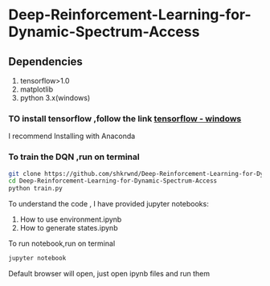 # Deep-Reinforcement-Learning-for-Dynamic-Spectrum-Access

## Dependencies

1. tensorflow>1.0
2. matplotlib
3. python 3.x(windows)

### TO install tensorflow ,follow the link [tensorflow - windows](https://www.tensorflow.org/install/install_windows) 
I recommend Installing with Anaconda 


### To train the DQN ,run on terminal
```bash
git clone https://github.com/shkrwnd/Deep-Reinforcement-Learning-for-Dynamic-Spectrum-Access.git
cd Deep-Reinforcement-Learning-for-Dynamic-Spectrum-Access
python train.py
```

To understand the code , I have provided jupyter notebooks:
1. How to use environment.ipynb
2. How to generate states.ipynb

To run notebook,run on terminal
```bash
jupyter notebook
```
Default browser will open, just open ipynb files and run them







